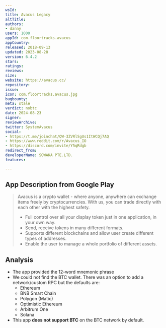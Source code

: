 ```yaml
---
wsId: 
title: Avacus Legacy
altTitle: 
authors:
- danny
users: 1000
appId: com.floortracks.avacus
appCountry: 
released: 2018-09-13
updated: 2023-08-28
version: 6.4.2
stars: 
ratings: 
reviews: 
size: 
website: https://avacus.cc/
repository: 
issue: 
icon: com.floortracks.avacus.jpg
bugbounty: 
meta: stale
verdict: nobtc
date: 2024-08-23
signer: 
reviewArchive: 
twitter: SystemAvacus
social:
- https://t.me/joinchat/QW-3ZVRlSgUs1ItWCQj7AQ
- https://www.reddit.com/r/Avacus_IO
- https://discord.com/invite/Y5qRdgb
redirect_from: 
developerName: SOWAKA PTE.LTD.
features: 

---
```


## App Description from Google Play

> Avacus is a crypto wallet - where anyone, anywhere can exchange items freely by cryptocurrencies. With us, you can trade directly with each other with the highest safety.
>
> - Full control over all your display token just in one application, in your own way.
> - Send, receive tokens in many different formats.
> - Supports different blockchains and allow user create different types of addresses.
> - Enable the user to manage a whole portfolio of different assets.

## Analysis

- The app provided the 12-word mnemonic phrase
- We could not find the BTC wallet. There was an option to add a network/custom RPC but the defaults are:
  - Ethereum
  - BNB Smart Chain
  - Polygon (Matic)
  - Optimistic Ethereum
  - Arbitrum One
  - Solana
- This app **does not support BTC** on the BTC network by default.
